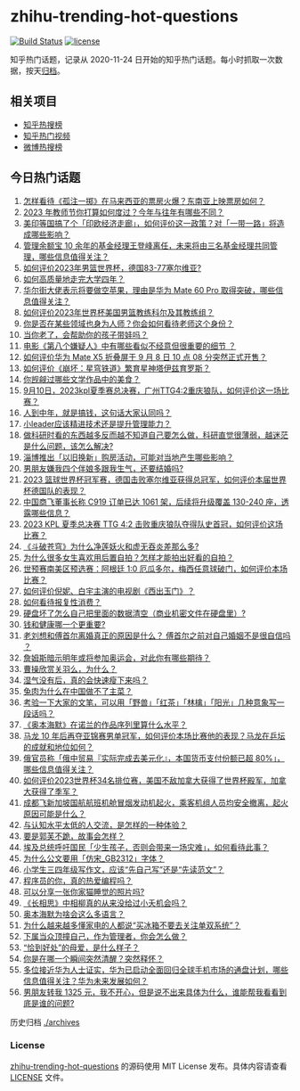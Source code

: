 # zhihu-trending-hot-questions

[![Build Status](https://github.com/justjavac/zhihu-trending-hot-questions/workflows/ci/badge.svg?branch=master)](https://github.com/justjavac/zhihu-trending-hot-questions/actions)
[![license](https://img.shields.io/github/license/justjavac/zhihu-trending-hot-questions)](https://github.com/justjavac/zhihu-trending-hot-questions/blob/master/LICENSE)

知乎热门话题，记录从 2020-11-24
日开始的知乎热门话题。每小时抓取一次数据，按天[归档](./archives)。

## 相关项目

- [知乎热搜榜](https://github.com/justjavac/zhihu-trending-top-search)
- [知乎热门视频](https://github.com/justjavac/zhihu-trending-hot-video)
- [微博热搜榜](https://github.com/justjavac/weibo-trending-hot-search)

## 今日热门话题

<!-- BEGIN -->
<!-- 最后更新时间 Mon Sep 11 2023 04:14:31 GMT+0800 (China Standard Time) -->

1. [怎样看待《孤注一掷》在马来西亚的票房火爆？东南亚上映票房如何？](https://www.zhihu.com/question/620624985)
1. [2023 年教师节你打算如何度过？今年与往年有哪些不同？](https://www.zhihu.com/question/621124449)
1. [美印等国搞了个「印欧经济走廊」，如何评价这一政策？对「一带一路」将造成哪些影响？](https://www.zhihu.com/question/621390365)
1. [管理余额宝 10 余年的基金经理王登峰离任，未来将由三名基金经理共同管理，哪些信息值得关注？](https://www.zhihu.com/question/621271727)
1. [如何评价2023年男篮世界杯，德国83-77塞尔维亚?](https://www.zhihu.com/question/621409250)
1. [如何高质量地走完大学四年？](https://www.zhihu.com/question/28966967)
1. [华尔街大佬表示将要做空苹果，理由是华为 Mate 60 Pro 取得突破，哪些信息值得关注？](https://www.zhihu.com/question/621388197)
1. [如何评价2023年世界杯美国男篮教练科尔及其教练组？](https://www.zhihu.com/question/621388285)
1. [你是否在某些领域也身为人师？你会如何看待老师这个身份？](https://www.zhihu.com/question/621126101)
1. [当你老了，会帮助你的孩子带娃吗？](https://www.zhihu.com/question/614202268)
1. [电影《第八个嫌疑人》中有哪些看似不经意但很重要的细节 ？](https://www.zhihu.com/question/621075583)
1. [如何评价华为 Mate X5 折叠屏于 9 月 8 日 10 点 08 分突然正式开售？](https://www.zhihu.com/question/621057650)
1. [如何评价《崩坏：星穹铁道》繁育星神塔伊兹育罗斯？](https://www.zhihu.com/question/620735660)
1. [你觊觎过哪些文学作品中的美食？](https://www.zhihu.com/question/60657992)
1. [9月10日，2023kpl夏季赛总决赛，广州TTG4:2重庆狼队，如何评价这一场比赛？](https://www.zhihu.com/question/621403487)
1. [人到中年，就是搞钱，这句话大家认同吗？](https://www.zhihu.com/question/621253751)
1. [小leader应该精进技术还是提升管理能力？](https://www.zhihu.com/question/582587017)
1. [做科研时看的东西越多反而越不知道自己要怎么做，科研直觉很薄弱，越迷茫是什么问题，该怎么解决?](https://www.zhihu.com/question/620780595)
1. [淄博推出「以旧换新」购房活动，可能对当地产生哪些影响？](https://www.zhihu.com/question/620921437)
1. [男朋友嫌我四个伴娘多跟我生气，还要结婚吗?](https://www.zhihu.com/question/620647984)
1. [2023 篮球世界杯冠军赛，德国击败塞尔维亚获得总冠军，如何评价本届世界杯德国队的表现？](https://www.zhihu.com/question/621398830)
1. [中国商飞董事长称 C919 订单已达 1061 架，后续将升级覆盖 130-240 座，透露哪些信息？](https://www.zhihu.com/question/621377396)
1. [2023 KPL 夏季总决赛 TTG 4:2 击败重庆狼队夺得队史首冠，如何评价这场比赛？](https://www.zhihu.com/question/621385543)
1. [《斗破苍穹》为什么净莲妖火和虚无吞炎差那么多?](https://www.zhihu.com/question/621206925)
1. [为什么很多女生喜欢用后置自拍？怎样才能拍出好看的自拍？](https://www.zhihu.com/question/620910355)
1. [世预赛南美区预选赛：阿根廷 1:0 厄瓜多尔，梅西任意球破门，如何评价本场比赛？](https://www.zhihu.com/question/621055448)
1. [如何评价倪妮、白宇主演的电视剧《西出玉门》？](https://www.zhihu.com/question/620744265)
1. [如何看待报复性消费？](https://www.zhihu.com/question/620675182)
1. [硬盘坏了怎么自己把里面的数据清空（商业机密文件在硬盘里）?](https://www.zhihu.com/question/620711161)
1. [钱和健康哪一个更重要?](https://www.zhihu.com/question/621132673)
1. [老刘想和傅首尔离婚真正的原因是什么？ 傅首尔之前对自己婚姻不是很自信吗 ？](https://www.zhihu.com/question/620495483)
1. [詹姆斯暗示明年或将参加奥运会，对此你有哪些期待？](https://www.zhihu.com/question/621275008)
1. [曹操欣赏关羽么，为什么？](https://www.zhihu.com/question/21806140)
1. [湿气没有后，真的会快速瘦下来吗？](https://www.zhihu.com/question/425793583)
1. [兔肉为什么在中国做不了主菜？](https://www.zhihu.com/question/56909079)
1. [考验一下大家的文笔，可以用「野兽」「红茶」「林檎」「阳光」几种意象写一段话吗？](https://www.zhihu.com/question/621276045)
1. [《奥本海默》在诺兰的作品序列里算什么水平？](https://www.zhihu.com/question/620914426)
1. [马龙 10 年后再夺亚锦赛男单冠军，如何评价本场比赛他的表现？马龙在乒坛的成就和地位如何？](https://www.zhihu.com/question/621380790)
1. [俄官员称「俄中贸易『实际完成去美元化』，本国货币支付份额已超 80%」，哪些信息值得关注？](https://www.zhihu.com/question/621357289)
1. [如何评价2023世界杯34名排位赛，美国不敌加拿大获得了世界杯殿军，加拿大获得了季军？](https://www.zhihu.com/question/621388167)
1. [成都飞新加坡国航航班机舱冒烟发动机起火，乘客机组人员均安全撤离，起火原因可能是什么？](https://www.zhihu.com/question/621389922)
1. [与认知水平太低的人交流，是怎样的一种体验？](https://www.zhihu.com/question/60768638)
1. [要是郭芙不跪，故事会怎样？](https://www.zhihu.com/question/620914775)
1. [埃及总统呼吁国民「少生孩子，否则会带来一场灾难」，如何看待此事？](https://www.zhihu.com/question/621064756)
1. [为什么公文要用「仿宋_GB2312」字体？](https://www.zhihu.com/question/25563003)
1. [小学生三四年级写作文，应该“先自己写”还是“先读范文”？](https://www.zhihu.com/question/620644081)
1. [程序员的你，真的热爱编程吗？](https://www.zhihu.com/question/617354830)
1. [可以分享一张你家猫睡觉的照片吗?](https://www.zhihu.com/question/620616252)
1. [《长相思》中相柳真的从来没给过小夭机会吗？](https://www.zhihu.com/question/619698010)
1. [奥本海默为啥会这么多语言？](https://www.zhihu.com/question/619909461)
1. [为什么越来越多懂家电的人都说“买冰箱不要去关注单双系统”？](https://www.zhihu.com/question/621080438)
1. [下属当众顶撞自己，作为管理者，你会怎么做？](https://www.zhihu.com/question/617642193)
1. [“恰到好处”的母爱，是什么样子？](https://www.zhihu.com/question/619619759)
1. [你是在哪一个瞬间突然清醒？突然释怀？](https://www.zhihu.com/question/587992417)
1. [多位接近华为人士证实，华为已启动全面回归全球手机市场的通盘计划，哪些信息值得关注？华为未来发展如何？](https://www.zhihu.com/question/621378306)
1. [男朋友转我 1325 元，我不开心，但是说不出来具体为什么，谁能帮我看看到底是谁的问题?](https://www.zhihu.com/question/620112583)

<!-- END -->

历史归档 [./archives](./archives)

### License

[zhihu-trending-hot-questions](https://github.com/justjavac/zhihu-trending-hot-questions)
的源码使用 MIT License 发布。具体内容请查看 [LICENSE](./LICENSE) 文件。
